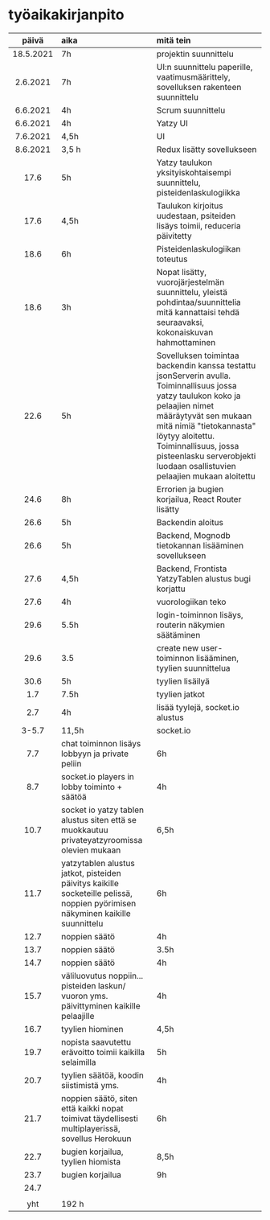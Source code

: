 # työaikakirjanpito

| päivä | aika | mitä tein  |
| :----:|:-----| :-----|
| 18.5.2021 |7h  |projektin suunnittelu  |
| 2.6.2021|7h   |UI:n suunnittelu paperille, vaatimusmäärittely, sovelluksen rakenteen suunnittelu  |
| 6.6.2021|4h    |Scrum suunnittelu  |
|  6.6.2021 |4h    |Yatzy UI |
|  7.6.2021  | 4,5h    |UI  |
|8.6.2021  |3,5 h     |Redux lisätty sovellukseen |
|17.6      |5h    | Yatzy taulukon yksityiskohtaisempi suunnittelu, pisteidenlaskulogiikka |
|17.6  | 4,5h    | Taulukon kirjoitus uudestaan, psiteiden lisäys toimii, reduceria päivitetty |
| 18.6  |6h   |Pisteidenlaskulogiikan toteutus  |
|  18.6     |3h    |Nopat lisätty, vuorojärjestelmän suunnittelu, yleistä pohdintaa/suunnittelia mitä kannattaisi tehdä seuraavaksi, kokonaiskuvan hahmottaminen |
| 22.6|5h  |Sovelluksen toimintaa backendin kanssa testattu jsonServerin avulla. Toiminnallisuus jossa yatzy taulukon koko ja pelaajien nimet määräytyvät sen mukaan mitä nimiä "tietokannasta" löytyy aloitettu. Toiminnallisuus, jossa pisteenlasku serverobjekti luodaan osallistuvien pelaajien mukaan aloitettu|
| 24.6| 8h  |Errorien ja bugien korjailua, React Router lisätty|
|26.6 |5h  |Backendin aloitus|
| 26.6|5h  |Backend, Mognodb tietokannan lisääminen sovellukseen|
| 27.6|4,5h |Backend, Frontista YatzyTablen alustus bugi korjattu|
| 27.6|4h  |vuorologiikan teko|
| 29.6|5.5h  |login-toiminnon lisäys, routerin näkymien säätäminen|
| 29.6|3.5  |create new user- toiminnon lisääminen, tyylien suunnittelua |
| 30.6|5h  |tyylien lisäilyä|
|1.7 |7.5h  |tyylien jatkot|
| 2.7|4h  |lisää tyylejä, socket.io alustus|
| 3-5.7|11,5h  |socket.io|
| 7.7 |chat toiminnon lisäys lobbyyn ja private peliin  |6h|
| 8.7|socket.io players in lobby toiminto + säätöä |4h|
| 10.7  | socket io yatzy tablen alustus siten että se muokkautuu privateyatzyroomissa olevien mukaan|6,5h|
|11.7 |yatzytablen alustus jatkot, pisteiden päivitys kaikille socketeille pelissä, noppien pyörimisen näkyminen kaikille suunnittelu|6h|
|12.7 | noppien säätö |4h|
|13.7|noppien säätö |3.5h|
|14.7 |noppien säätö  |4h|
|15.7|väliluovutus noppiin... pisteiden laskun/ vuoron yms. päivittyminen kaikille pelaajille  |4h|
|16.7 | tyylien hiominen |4,5h|
|19.7 |nopista saavutettu erävoitto toimii kaikilla selaimilla |5h|
|20.7 |tyylien säätöä, koodin siistimistä yms.  |4h|
|21.7|noppien säätö, siten että kaikki nopat toimivat täydellisesti multiplayerissä, sovellus Herokuun  |6h|
|22.7 |bugien korjailua, tyylien hiomista|8,5h|
|23.7|bugien korjailua  |9h|
|24.7 |  ||
| |  ||
| yht   | 192 h   | | 


